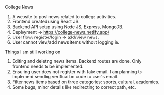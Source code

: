College News

1. A website to post news related to college activities.
2. Frontend created using React JS.
3. Backend API setup using Node JS, Express, MongoDB.
4. Deployment -> https://college-news.netlify.app/
5. User flow: register/login -> add/view news.
6. User cannot view/add news items without logging in. 

Things I am still working on
1. Editing and deleting news items. Backend routes are done. Only frontend needs to be implemented.
2. Ensuring user does not register with fake email. I am planning to implement sending verification code to user's email.
3. Filter news items based on three categories: sports, cultural, academics.
4. Some bugs, minor details like redirecting to correct path, etc.
